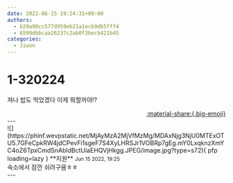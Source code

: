```yaml
---
date: 2022-06-15 19:24:31+09:00
authors:
  - b29a90cc577d959eb21a1ecb9db5fff4
  - 6599dbbcaa26237c2ab0f3becb421b45
categories:
  - Jiwon
---
```


# 1-320224

<div class="post-container" markdown="1">
<div class="content-container md-sidebar__scrollwrap" markdown="1">

져나 밥도 먹었겠다 이제 뭐할꺼야!?

</div>
</div>

<div style="text-align: right;" markdown="1">
<a href="https://weverse.io/fromis9/fanpost/1-320224" style="text-align: right;">:material-share:{.big-emoji}</a>
</div>
---

<div class="comments-container md-sidebar__scrollwrap" markdown="1">
<div class="comment" markdown="1">
<div class='id-container' markdown="1">
![](https://phinf.wevpstatic.net/MjAyMzA2MjVfMzMg/MDAxNjg3NjU0MTExOTU5.7GFeCpkRW4jdCPevFi1sgeF7S4XyLHRSJr1VOBRp7gEg.mY0LxqknzXmYC4oZ6TpxCmdSnAbldBctUiaEHQVjHkgg.JPEG/image.jpg?type=s72){ pfp loading=lazy }
**<span class="artist">지원</span>** <small>Jun 15 2022, 19:25</small><br>
</div>
<div class='comment-body' markdown="1">
숙소에서 잠깐 쉬려구욤ㅎㅎ
</div>
</div>
</div>
---
